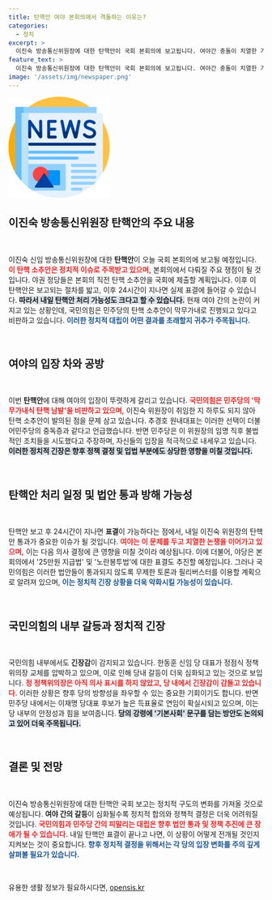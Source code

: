 ```yaml
---
title: 탄핵안 여야 본회의에서 격돌하는 이유는?
categories:
  - 정치
excerpt: >
  이진숙 방송통신위원장에 대한 탄핵안이 국회 본회의에 보고됩니다. 여야간 충돌이 치열한 가운데, 탄핵안 처리 강행 여부에 관심이 집중되고 있습니다. 국회는 또 다른 법안 표결을 두고 다시 한번 tense한 대치 상황에 접어들 것으로 보입니다.
feature_text: >
  이진숙 방송통신위원장에 대한 탄핵안이 국회 본회의에 보고됩니다. 여야간 충돌이 치열한 가운데, 탄핵안 처리 강행 여부에 관심이 집중되고 있습니다. 국회는 또 다른 법안 표결을 두고 다시 한번 tense한 대치 상황에 접어들 것으로 보입니다.
image: '/assets/img/newspaper.png'
---
```


<p><img src="/assets/img/newspaper.png" alt="kimp 속보" /></p>

<h2 data-ke-size="size26">이진숙 방송통신위원장 탄핵안의 주요 내용</h2>

<p data-ke-size="size16">&nbsp;</p>  

<p>이진숙 신임 방송통신위원장에 대한 <b>탄핵안</b>이 오늘 국회 본회의에 보고될 예정입니다. <b><span style="color: #ee2323;">이 탄핵 소추안은 정치적 이슈로 주목받고 있으며,</span></b> 본회의에서 다뤄질 주요 쟁점이 될 것입니다. 야권 정당들은 본회의 직전 탄핵 소추안을 국회에 제출할 계획입니다. 이후 이 탄핵안은 보고되는 절차를 밟고, 이후 24시간이 지나면 실제 표결에 들어갈 수 있습니다. <b><span style="background-color: #21538527;">따라서 내일 탄핵안 처리 가능성도 크다고 할 수 있습니다.</span></b> 현재 여야 간의 논란이 커지고 있는 상황인데, 국민의힘은 민주당의 탄핵 소추안이 막무가내로 진행되고 있다고 비판하고 있습니다. <b><span style="color: #1a5490;">이러한 정치적 대립이 어떤 결과를 초래할지 귀추가 주목됩니다.</span></b></p>

<p data-ke-size="size16">&nbsp;</p>  

<h2 data-ke-size="size26">여야의 입장 차와 공방</h2>

<p data-ke-size="size16">&nbsp;</p>  

<p>이번 <b>탄핵안</b>에 대해 여야의 입장이 뚜렷하게 갈리고 있습니다. <b><span style="color: #ee2323;">국민의힘은 민주당의 '막무가내식 탄핵 남발'을 비판하고 있으며,</span></b> 이진숙 위원장이 취임한 지 하루도 되지 않아 탄핵 소추안이 발의된 점을 문제 삼고 있습니다. 추경호 원내대표는 이러한 선택이 더불어민주당의 중독증과 같다고 언급했습니다. 반면 민주당은 이 위원장의 임명 직후 불법적인 조치들을 시도했다고 주장하며, 자신들의 입장을 적극적으로 내세우고 있습니다. <b><span style="background-color: #21538527;">이러한 정치적 긴장은 향후 정책 결정 및 입법 부분에도 상당한 영향을 미칠 것입니다.</span></b></p>

<p data-ke-size="size16">&nbsp;</p>  

<h2 data-ke-size="size26">탄핵안 처리 일정 및 법안 통과 방해 가능성</h2>

<p data-ke-size="size16">&nbsp;</p>  

<p>탄핵안 보고 후 24시간이 지나면 <b>표결</b>이 가능하다는 점에서, 내일 이진숙 위원장의 탄핵안 통과가 중요한 이슈가 될 것입니다. <b><span style="color: #ee2323;">여야는 이 문제를 두고 치열한 논쟁을 이어가고 있으며,</span></b> 이는 다음 의사 결정에 큰 영향을 미칠 것이라 예상됩니다. 이에 더불어, 야당은 본회의에서 '25만원 지급법' 및 '노란봉투법'에 대한 표결도 추진할 예정입니다. 그러나 국민의힘은 이러한 법안들이 통과되지 않도록 무제한 토론과 필리버스터를 이용할 계획으로 알려져 있으며, <b><span style="color: #1a5490;">이는 정치적 긴장 상황을 더욱 악화시킬 가능성이 있습니다.</span></b></p>

<p data-ke-size="size16">&nbsp;</p>  

<h2 data-ke-size="size26">국민의힘의 내부 갈등과 정치적 긴장</h2>

<p data-ke-size="size16">&nbsp;</p>  

<p>국민의힘 내부에서도 <b>긴장감</b>이 감지되고 있습니다. 한동훈 신임 당 대표가 정점식 정책위의장 교체를 압박하고 있으며, 이로 인해 당내 갈등이 더욱 심화되고 있는 것으로 보입니다. <b><span style="color: #ee2323;">정 정책위의장은 아직 의사 표시를 하지 않았고, 당 내에서 긴장감이 감돌고 있습니다.</span></b> 이러한 상황은 향후 당의 방향성을 좌우할 수 있는 중요한 기회이기도 합니다. 반면 민주당 내에서는 이재명 당대표 후보가 높은 득표율로 연임이 확실시되고 있으며, 이는 당 내부의 안정성과 힘을 보여줍니다. <b><span style="background-color: #21538527;">당의 강령에 '기본사회' 문구를 담는 방안도 논의되고 있어 더욱 주목됩니다.</span></b></p>

<p data-ke-size="size16">&nbsp;</p>  

<h2 data-ke-size="size26">결론 및 전망</h2>

<p data-ke-size="size16">&nbsp;</p>  

<p>이진숙 방송통신위원장에 대한 탄핵안 국회 보고는 정치적 구도의 변화를 가져올 것으로 예상됩니다. <b>여야 간의 갈등</b>이 심화될수록 정치적 합의와 정책적 결정은 더욱 어려워질 것입니다. <b><span style="color: #ee2323;">국민의힘과 민주당 간의 피말리는 대립은 향후 법안 통과 및 정책 추진에 큰 장애가 될 수 있습니다.</span></b> 내일 탄핵안 표결이 끝나고 나면, 이 상황이 어떻게 전개될 것인지 지켜보는 것이 중요합니다. <b><span style="color: #1a5490;">향후 정치적 결정을 위해서는 각 당의 입장 변화를 주의 깊게 살펴볼 필요가 있습니다.</span></b></p>

<p data-ke-size="size16">&nbsp;</p>  
유용한 생활 정보가 필요하시다면, <a href="https://opensis.kr" rel="dofollow">opensis.kr</a>


